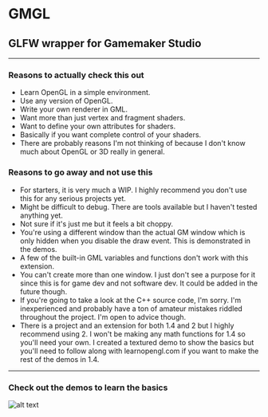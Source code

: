# GMGL
## GLFW wrapper for Gamemaker Studio

---

### Reasons to actually check this out
* Learn OpenGL in a simple environment.
* Use any version of OpenGL.
* Write your own renderer in GML.
* Want more than just vertex and fragment shaders.
* Want to define your own attributes for shaders.
* Basically if you want complete control of your shaders.
* There are probably reasons I'm not thinking of because 
I don't know much about OpenGL or 3D really in general.

### Reasons to go away and not use this
* For starters, it is very much a WIP. I highly recommend you don't use 
  this for any serious projects yet.
* Might be difficult to debug. There are tools available but I haven't tested anything yet.
* Not sure if it's just me but it feels a bit choppy.
* You're using a different window than the actual GM window which 
  is only hidden when you disable the draw event. This is demonstrated in the demos.
* A few of the built-in GML variables and functions don't work with this extension.
* You can't create more than one window. I just don't see a purpose for it since 
  this is for game dev and not software dev. It could be added in the future though.
* If you're going to take a look at the C++ source code, I'm sorry. I'm inexperienced
  and probably have a ton of amateur mistakes riddled throughout the project. I'm open
  to advice though.
* There is a project and an extension for both 1.4 and 2 but I highly recommend using 2.
  I won't be making any math functions for 1.4 so you'll need your own. I created a textured
  demo to show the basics but you'll need to follow along with learnopengl.com if you want
  to make the rest of the demos in 1.4.

---
### Check out the demos to learn the basics
![alt text](https://i.imgur.com/50QnrND.gif,"")